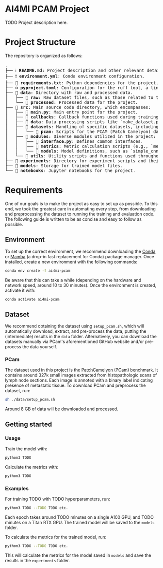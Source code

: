 # AI4MI PCAM Project
TODO Project description here.


# Project Structure
The repository is organized as follows:

<!-- Created with https://tree.nathanfriend.io/ -->
<pre>
.
├── ℹ️ <b>README.md</b>: Project description and other relevant details.
├── ❗️ <b>environment.yml</b>: Conda environment configuration.
├── 📄 <b>requirements.txt</b>: Python dependencies for the project.
├── ⚙️ <b>pyproject.toml</b>: Configuration for the ruff tool, a linting and code formatting utility.
├── 📁 <b>data</b>: Directory with raw and processed data.
│   ├── 📁 <b>raw</b>: Raw dataset files, such as those related to the camelyonpatch level 2 split.
│   └── 📁 <b>processed</b>: Processed data for the project.
├── 📁 <b>src</b>: Main source code directory, which encompasses:
│   ├── 🐍 <b>main.py</b>: Main entry point for the project.
│   ├── 📁 <b>callbacks</b>: Callback functions used during training (e.g., `wandb_callback.py`).
│   ├── 📁 <b>data</b>: Data processing scripts like `make_dataset.py`.
│   ├── 📁 <b>datasets</b>: Handling of specific datasets, including:
│   │   └── 📁 <b>pcam</b>: Scripts for the PCAM (Patch Camelyon) dataset, including `datamodule.py` and `dataset.py`.
│   ├── 📁 <b>modules</b>: Diverse modules utilized in the project:
│   │   ├── 🐍 <b>interface.py</b>: Defines common interfaces.
│   │   ├── 📁 <b>metrics</b>: Metric calculation scripts (e.g., `metrics.py`).
│   │   └── 📁 <b>models</b>: Model definitions, such as `simple_cnn.py`.
│   └── 📁 <b>utils</b>: Utility scripts and functions used throughout the project.
├── 📁 <b>experiments</b>: Directory for experiment scripts and their results.
├── 📁 <b>models</b>: Storage for trained model files.
└── 📁 <b>notebooks</b>: Jupyter notebooks for the project.
</pre>


# Requirements
One of our goals is to make the project as easy to set up as possible. To this end, we took the greatest care in automating every step, from downloading and preprocessing the dataset to running the training and evaluation code. The following guide is written to be as concise and easy to follow as possible.

## Environment
To set up the correct environment, we recommend downloading the [Conda](https://docs.conda.io/en/latest/) or [Mamba](https://github.com/mamba-org/mamba) (a drop-in fast replacement for Conda) package manager. Once installed, create a new environment with the following commands:
```bash
conda env create -f ai4mi-pcam
```

Be aware that this can take a while (depending on the hardware and network speed, around 10 to 30 minutes). Once the environment is created, activate it with:
```bash
conda activate ai4mi-pcam
```

## Dataset
We recommend obtaining the dataset using `setup_pcam.sh`, which will automatically download, extract, and pre-process the data, putting the (intermediate) results in the `data` folder. Alternatively, you can download the datasets manually via PCam's aforementioned GitHub website and/or pre-process the data yourself.

### PCam
The dataset used in this project is the [PatchCamelyon (PCam)](https://github.com/basveeling/pcam) benchmark. It contains around 327k small images extracted from histopathologic scans of lymph node sections. Each image is annoted with a binary label indicating presence of metastatic tissue. To download PCam and preprocess the dataset, run:
```bash
sh ./data/setup_pcam.sh
```
Around 8 GB of data will be downloaded and processed.


## Getting started

### Usage
Train the model with:
```bash
python3 TODO
```

Calculate the metrics with:
```bash
python3 TODO
```

### Examples
For training TODO with TODO hyperparameters, run:
```bash
python3 TODO --TODO TODO etc.
```
Each epoch takes around TODO minutes on a single A100 GPU, and TODO minutes on a Titan RTX GPU. The trained model will be saved to the `models` folder.

To calculate the metrics for the trained model, run:
```bash
python3 TODO --TODO TODO etc.
```
This will calculate the metrics for the model saved in `models` and save the results in the `experiments` folder.

